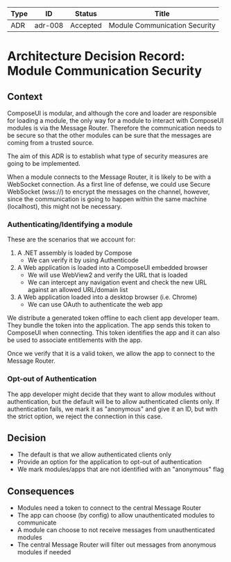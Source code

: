 <!-- Morgan Stanley makes this available to you under the Apache License, Version 2.0 (the "License"). You may obtain a copy of the License at http://www.apache.org/licenses/LICENSE-2.0. See the NOTICE file distributed with this work for additional information regarding copyright ownership. Unless required by applicable law or agreed to in writing, software distributed under the License is distributed on an "AS IS" BASIS, WITHOUT WARRANTIES OR CONDITIONS OF ANY KIND, either express or implied. See the License for the specific language governing permissions and limitations under the License. -->

| Type          | ID            | Status        | Title         |
| ------------- | ------------- | ------------- | ------------- |
| ADR           | adr-008       | Accepted      | Module Communication Security |


# Architecture Decision Record: Module Communication Security

## Context

ComposeUI is modular, and although the core and loader are responsible for loading a module, the only
way for a module to interact with ComposeUI modules is via the Message Router. Therefore the communication
needs to be secure so that the other modules can be sure that the messages are coming from a trusted source.

The aim of this ADR is to establish what type of security measures are going to be implemented.

When a module connects to the Message Router, it is likely to be with a WebSocket connection.
As a first line of defense, we could use Secure WebSocket (wss://) to encrypt the messages on the channel,
however, since the communication is going to happen within the same machine (localhost), this might not be 
necessary. 

### Authenticating/Identifying a module

These are the scenarios that we account for:
1. A .NET assembly is loaded by Compose
	- We can verify it by using Authenticode
2. A Web application is loaded into a ComposeUI embedded browser
	- We will use WebView2 and verify the URL that is loaded
	- We can intercept any navigation event and check the new URL against an allowed URL/domain list
3. A Web application loaded into a desktop browser (i.e. Chrome)
	- We can use OAuth to authenticate the web app 
	
We distribute a generated token offline to each client app developer team.
They bundle the token into the application. The app sends this token to ComposeUI when connecting.
This token identifies the app and it can also be used to associate entitlements with the app.

Once we verify that it is a valid token, we allow the app to connect to the Message Router.

### Opt-out of Authentication

The app developer might decide that they want to allow modules without authentication, but the default
will be to allow authenticated clients only. 
If authentication fails, we mark it as "anonymous" and give it an ID, but with the strict option, 
we reject the connection in this case.

## Decision
- The default is that we allow authenticated clients only
- Provide an option for the application to opt-out of authentication
- We mark modules/apps that are not identified with an "anonymous" flag

## Consequences
- Modules need a token to connect to the central Message Router
- The app can choose (by config) to allow unauthenticated modules to communicate
- A module can choose to not receive messages from unauthenticated modules
- The central Message Router will filter out messages from anonymous modules if needed
